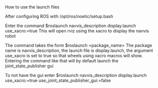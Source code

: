 How to use the launch files

After configuring ROS with /opt/ros/noetic/setup.bash

Enter the command $roslaunch navvis_description display.launch use_xacro:=true
This will open rviz using the xacro to display the navvis robot

The command takes the form $roslaunch <package_name> <file> <arg use_xacro>
The package name is navvis_description, the launch file is display.launch, the argument use_xacro is set to true
so that wheels using xacro macros will show. 
Entering the command like that will by default launch the joint_state_publisher gui

To not have the gui enter $roslaunch navvis_description display.launch use_xacro:=true use_joint_state_publisher_gui:=false
 
